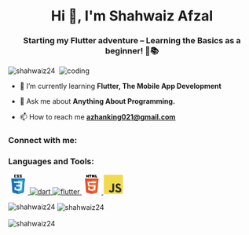 <h1 align="center">Hi 👋, I'm Shahwaiz Afzal</h1>
<h3 align="center">Starting my Flutter adventure – Learning the Basics as a beginner! 🚀📚</h3>

<img align="right" alt="coding" width="400" src="https://media2.giphy.com/media/zhYSVCirREeIZtONCI/giphy.gif">

<p align="left"> <img src="https://komarev.com/ghpvc/?username=shahwaiz24&label=Profile%20views&color=0e75b6&style=flat" alt="shahwaiz24" /> </p>

- 🌱 I’m currently learning **Flutter, The Mobile App Development**

- 💬 Ask me about **Anything About Programming.**

- 📫 How to reach me **azhanking021@gmail.com**

<h3 align="left">Connect with me:</h3>
<p align="left">
</p>

<h3 align="left">Languages and Tools:</h3>
<p align="left"> <a href="https://www.w3schools.com/css/" target="_blank" rel="noreferrer"> <img src="https://raw.githubusercontent.com/devicons/devicon/master/icons/css3/css3-original-wordmark.svg" alt="css3" width="40" height="40"/> </a> <a href="https://dart.dev" target="_blank" rel="noreferrer"> <img src="https://www.vectorlogo.zone/logos/dartlang/dartlang-icon.svg" alt="dart" width="40" height="40"/> </a> <a href="https://flutter.dev" target="_blank" rel="noreferrer"> <img src="https://www.vectorlogo.zone/logos/flutterio/flutterio-icon.svg" alt="flutter" width="40" height="40"/> </a> <a href="https://www.w3.org/html/" target="_blank" rel="noreferrer"> <img src="https://raw.githubusercontent.com/devicons/devicon/master/icons/html5/html5-original-wordmark.svg" alt="html5" width="40" height="40"/> </a> <a href="https://developer.mozilla.org/en-US/docs/Web/JavaScript" target="_blank" rel="noreferrer"> <img src="https://raw.githubusercontent.com/devicons/devicon/master/icons/javascript/javascript-original.svg" alt="javascript" width="40" height="40"/> </a> </p>

<p><img align="left" src="https://github-readme-stats.vercel.app/api/top-langs?username=shahwaiz24&show_icons=true&locale=en&layout=compact" alt="shahwaiz24" /></p>

<p>&nbsp;<img align="center" src="https://github-readme-stats.vercel.app/api?username=shahwaiz24&show_icons=true&locale=en" alt="shahwaiz24" /></p>

<p><img align="center" src="https://github-readme-streak-stats.herokuapp.com/?user=shahwaiz24&" alt="shahwaiz24" /></p>

